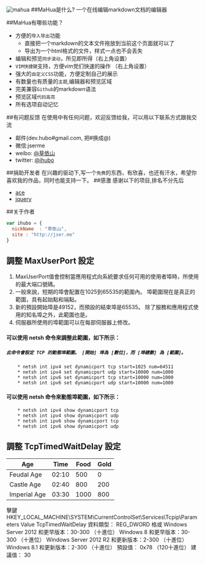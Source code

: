 ![mahua](mahua-logo.jpg)
##MaHua是什么?
一个在线编辑markdown文档的编辑器

##MaHua有哪些功能？

* 方便的`导入导出`功能
    *  直接把一个markdown的文本文件拖放到当前这个页面就可以了
    *  导出为一个html格式的文件，样式一点也不会丢失
* 编辑和预览`同步滚动`，所见即所得（右上角设置）
* `VIM快捷键`支持，方便vim党们快速的操作 （右上角设置）
* 强大的`自定义CSS`功能，方便定制自己的展示
* 有数量也有质量的`主题`,编辑器和预览区域
* 完美兼容`Github`的markdown语法
* 预览区域`代码高亮`
* 所有选项自动记忆

##有问题反馈
在使用中有任何问题，欢迎反馈给我，可以用以下联系方式跟我交流

* 邮件(dev.hubo#gmail.com, 把#换成@)
* 微信:jserme
* weibo: [@草依山](http://weibo.com/ihubo)
* twitter: [@ihubo](http://twitter.com/ihubo)

##捐助开发者
在兴趣的驱动下,写一个`免费`的东西，有欣喜，也还有汗水，希望你喜欢我的作品，同时也能支持一下。
##感激
感谢以下的项目,排名不分先后

* [ace](http://ace.ajax.org/)
* [jquery](http://jquery.com)

##关于作者

```javascript
var ihubo = {
  nickName  : "草依山",
  site : "http://jser.me"
}
```



<!-- ![](https://github.com/wdwd2233/Notes/blob/master/Windows/img/XAMPP.png?raw=true) -->


## 調整 MaxUserPort  設定

1. MaxUserPort值會控制當應用程式向系統要求任何可用的使用者埠時，所使用的最大端口號碼。
2. 一般來說，短期的埠會配置在1025到65535的範圍內。 埠範圍現在是真正的範圍，具有起始點和端點。 
3. 新的預設開始埠是49152，而預設的結束埠是65535。 除了服務和應用程式使用的知名埠之外，此範圍也是。  
4. 伺服器所使用的埠範圍可以在每部伺服器上修改。
 

#### 可以使用 netsh 命令來調整此範圍，如下所示：
  ##### `此命令會設定 TCP 的動態埠範圍。 [開始] 埠為 [數位]，而 [埠總數] 為 [範圍]。`
        * netsh int ipv4 set dynamicport tcp start=1025 num=64511
        * netsh int ipv4 set dynamicport udp start=10000 num=1000
        * netsh int ipv6 set dynamicport tcp start=10000 num=1000
        * netsh int ipv6 set dynamicport udp start=10000 num=1000


#### 可以使用 netsh 命令來動態埠範圍，如下所示：
    
        * netsh int ipv4 show dynamicport tcp
        * netsh int ipv4 show dynamicport udp
        * netsh int ipv6 show dynamicport tcp
        * netsh int ipv6 show dynamicport udp

## 調整 TcpTimedWaitDelay 設定


Age             | Time  | Food | Gold 
--------------- | ----  | ---  | ---  
Feudal Age      | 02:10 |  500 |    0 
Castle Age      | 02:40 |  800 |  200 
Imperial Age    | 03:30 | 1000 |  800 

擊鍵	HKEY_LOCAL_MACHINE\SYSTEM\CurrentControlSet\Services\Tcpip\Parameters
Value	TcpTimedWaitDelay
資料類型：	REG_DWORD
格或	Windows Server 2012 和更早版本：30-300 （十進位）
Windows 8 和更早版本：30-300 （十進位）
Windows Server 2012 R2 和更新版本：2-300 （十進位）
Windows 8.1 和更新版本：2-300 （十進位）
預設值︰	0x78 （120十進位）
建議值：	30